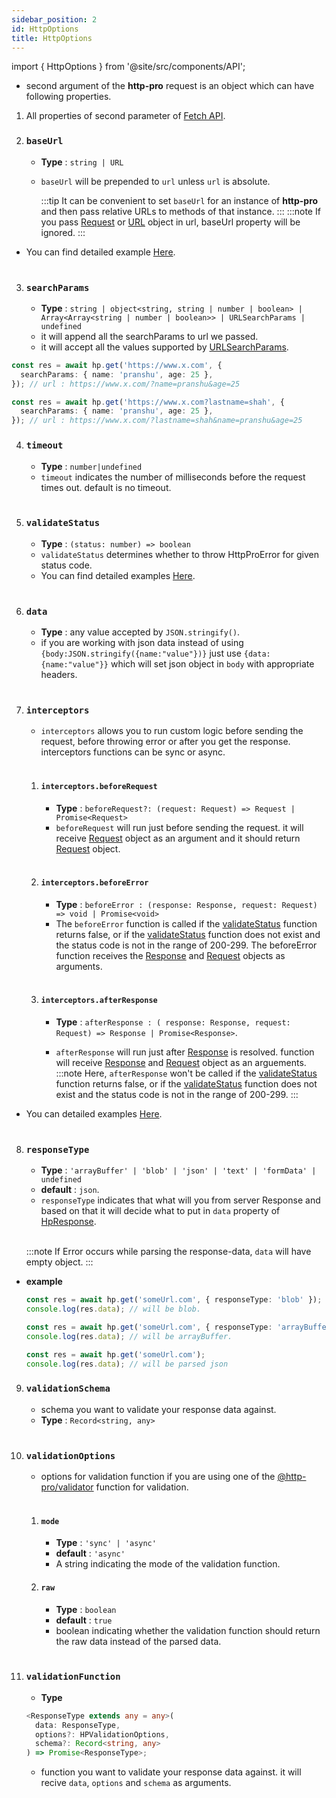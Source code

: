 ```yaml
---
sidebar_position: 2
id: HttpOptions
title: HttpOptions
---
```


import { HttpOptions } from '@site/src/components/API';

<HttpOptions/>

- second argument of the **http-pro** request is an object which can have following properties.

1. All properties of second parameter of [Fetch API](https://developer.mozilla.org/en-US/docs/Web/API/Request#properties).
2. ### `baseUrl`

   - **Type** : `string | URL`
   - `baseUrl` will be prepended to `url` unless `url` is absolute.

     :::tip
     It can be convenient to set `baseUrl` for an instance of **http-pro** and then pass relative URLs to methods of that instance.
     :::
     :::note
     If you pass [Request](https://developer.mozilla.org/en-US/docs/Web/API/Request) or [URL](https://developer.mozilla.org/en-US/docs/Web/API/URL) object in url, baseUrl property will be ignored.
     :::

- You can find detailed example [Here](../example/baseUrl.mdx).
  <br/><br/>

3.  ### `searchParams`
    - **Type** : `string | object<string, string | number | boolean> | Array<Array<string | number | boolean>> | URLSearchParams | undefined`
    - it will append all the searchParams to url we passed.
    - it will accept all the values supported by [URLSearchParams](https://developer.mozilla.org/en-US/docs/Web/API/URLSearchParams).

```ts
const res = await hp.get('https://www.x.com', {
  searchParams: { name: 'pranshu', age: 25 },
}); // url : https://www.x.com/?name=pranshu&age=25
```

```ts
const res = await hp.get('https://www.x.com?lastname=shah', {
  searchParams: { name: 'pranshu', age: 25 },
}); // url : https://www.x.com/?lastname=shah&name=pranshu&age=25
```

4. ### `timeout`

   - **Type** : `number|undefined`
   - `timeout` indicates the number of milliseconds before the request times out. default is no timeout.
     <br/><br/>

5. ### `validateStatus`

   - **Type** : `(status: number) => boolean`
   - `validateStatus` determines whether to throw HttpProError for given status code.
   - You can find detailed examples [Here](../example/error-handling#custom-error-handling).
     <br/><br/>

6. ### `data`

   - **Type** : any value accepted by `JSON.stringify()`.
   - if you are working with json data instead of using `{body:JSON.stringify({name:"value"})}` just use `{data:{name:"value"}}` which will set json object in `body` with appropriate headers.
     <br/><br/>

7. ### `interceptors`

   - `interceptors` allows you to run custom logic before sending the request, before throwing error or after you get the response. interceptors functions can be sync or async.
     <br/><br/>

   1. #### `interceptors.beforeRequest`

      - **Type** : `beforeRequest?: (request: Request) => Request | Promise<Request>`
      - `beforeRequest` will run just before sending the request. it will receive [Request](https://developer.mozilla.org/en-US/docs/Web/API/Request) object as an argument and it should return [Request](https://developer.mozilla.org/en-US/docs/Web/API/Request) object.
        <br/><br/>

   2. #### `interceptors.beforeError`

      - **Type** : `beforeError : (response: Response, request: Request) => void | Promise<void>`
      - The `beforeError` function is called if the [validateStatus](./HttpOptions#validatestatus) function returns false, or if the [validateStatus](./HttpOptions#validatestatus) function does not exist and the status code is not in the range of 200-299. The beforeError function receives the [Response](https://developer.mozilla.org/en-US/docs/Web/API/Response) and [Request](https://developer.mozilla.org/en-US/docs/Web/API/Request) objects as arguments.
        <br/><br/>

   3. #### `interceptors.afterResponse`

      - **Type** : `afterResponse : ( response: Response, request: Request) => Response | Promise<Response>`.

      - `afterResponse` will run just after [Response](https://developer.mozilla.org/en-US/docs/Web/API/Response) is resolved. function will receive [Response](https://developer.mozilla.org/en-US/docs/Web/API/Response) and [Request](https://developer.mozilla.org/en-US/docs/Web/API/Request) object as an arguements.
        :::note
        Here, `afterResponse` won't be called if the [validateStatus](./HttpOptions#validatestatus) function returns false, or if the [validateStatus](./HttpOptions#validatestatus) function does not exist and the status code is not in the range of 200-299.
        :::

- You can detailed examples [Here](../example/interceptors).
  <br/><br/>

8.  ### `responseType`

    - **Type** : `'arrayBuffer' | 'blob' | 'json' | 'text' | 'formData' | undefined`
    - **default** : `json`.
    - `responseType` indicates that what will you from server Response and based on that it will decide what to put in `data` property of [HpResponse](HpResponse).<br/><br/>

    :::note
    If Error occurs while parsing the response-data, `data` will have empty object.
    :::

- **example**

  ```ts
  const res = await hp.get('someUrl.com', { responseType: 'blob' });
  console.log(res.data); // will be blob.
  ```

  ```ts
  const res = await hp.get('someUrl.com', { responseType: 'arrayBuffer' });
  console.log(res.data); // will be arrayBuffer.
  ```

  ```ts
  const res = await hp.get('someUrl.com');
  console.log(res.data); // will be parsed json
  ```

9.  ### `validationSchema`

    - schema you want to validate your response data against.
    - **Type** : `Record<string, any>`
      <br/><br/>

10. ### `validationOptions`

    - options for validation function if you are using one of the [@http-pro/validator](https://www.npmjs.com/package/@http-pro/validator) function for validation.
      <br/><br/>

    1. #### `mode`

       - **Type** : `'sync' | 'async'`
       - **default** : `'async'`
       - A string indicating the mode of the validation function.

    2. #### `raw`
       - **Type** : `boolean`
       - **default** : `true`
       - boolean indicating whether the validation function should return the raw data instead of the parsed data.
         <br/><br/>

11. ### `validationFunction`

    - **Type**

    ```ts
    <ResponseType extends any = any>(
      data: ResponseType,
      options?: HPValidationOptions,
      schema?: Record<string, any>
    ) => Promise<ResponseType>;
    ```

    - function you want to validate your response data against. it will recive `data`, `options` and `schema` as arguments.
      <br/><br/>
